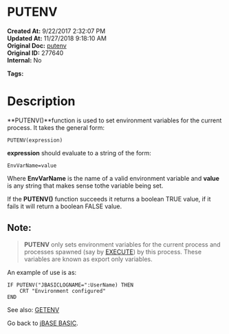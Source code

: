 # PUTENV

**Created At:** 9/22/2017 2:32:07 PM  
**Updated At:** 11/27/2018 9:18:10 AM  
**Original Doc:** [putenv](https://docs.jbase.com/36868-jbase-basic/putenv)  
**Original ID:** 277640  
**Internal:** No  

**Tags:**
<badge text='setting environment variables' vertical='middle' />
<badge text='environment variables' vertical='middle' />

# Description

**PUTENV()**function is used to set environment variables for the current process. It takes the general form:

```
PUTENV(expression)
```

**expression** should evaluate to a string of the form:

```
EnvVarName=value
```

Where **EnvVarName** is the name of a valid environment variable and **value** is any string that makes sense tothe variable being set.

If the **PUTENV()** function succeeds it returns a boolean TRUE value, if it fails it will return a boolean FALSE value.

## Note:


> **PUTENV** only sets environment variables for the current process and processes spawned (say by [EXECUTE](./../execute)) by this process. These variables are known as export only variables.


An example of use is as:

```
IF PUTENV("JBASICLOGNAME=":UserName) THEN
    CRT "Environment configured"
END
```



See also: [GETENV](./../getenv)

Go back to [jBASE BASIC](./../jbase-basic-programmers-reference-guide).
